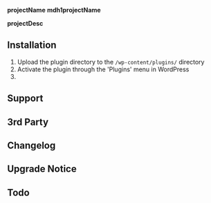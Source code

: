 __projectName__
__mdh1projectName__

__projectDesc__


Installation
------------

1. Upload the plugin directory to the `/wp-content/plugins/` directory
2. Activate the plugin through the 'Plugins' menu in WordPress
3. 


Support
-------




3rd Party
---------




Changelog
---------




Upgrade Notice
--------------




Todo
----

